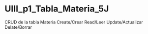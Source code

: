 # UIII_p1_Tabla_Materia_5J
CRUD de la tabla Materia  Create/Crear  Read/Leer  Update/Actualizar  Delate/Borrar

